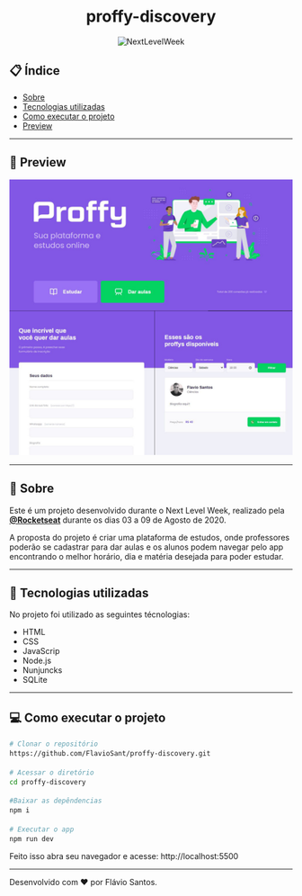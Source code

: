 <h1 align="center">proffy-discovery</h1>

<p align="center">
  <img alt="NextLevelWeek" title="#NextLevelWeek" src="https://camo.githubusercontent.com/e374677bcea8e624fe954b1bf81348f9bb4390df/68747470733a2f2f696b2e696d6167656b69742e696f2f6361706974616f2f50726f6666792f6e6c77325f36643750766c485a352e737667" />
</p>

## 📋 Índice

- [Sobre](#-Sobre)
- [Tecnologias utilizadas](#-Tecnologias-utilizadas)
- [Como executar o projeto](#-Como-executar-o-projeto)
- [Preview](#-Preview)

---

## 🎥 Preview

<p align="center">
  <img alt="ProffyDiscovery" title="#ProffyDiscovery" src="./assets/proffy.jpg" />
</p>

---

## 📖 Sobre

Este é um projeto desenvolvido durante o Next Level Week, realizado pela **[@Rocketseat](https://github.com/Rocketseat)** durante os dias 03 a 09 
de Agosto de 2020.

A proposta do projeto é criar uma plataforma de estudos, onde professores poderão se cadastrar para dar aulas
e os alunos podem navegar pelo app encontrando o melhor horário, dia e matéria desejada para poder estudar.

---

## 🚀 Tecnologias utilizadas

No projeto foi utilizado as seguintes técnologias:

- HTML
- CSS
- JavaScrip
- Node.js
- Nunjuncks
- SQLite

---

## 💻 Como executar o projeto


```bash
# Clonar o repositório
https://github.com/FlavioSant/proffy-discovery.git

# Acessar o diretório
cd proffy-discovery

#Baixar as depêndencias
npm i

# Executar o app
npm run dev
```

Feito isso abra seu navegador e acesse: http://localhost:5500

---

Desenvolvido com :heart: por Flávio Santos. 
